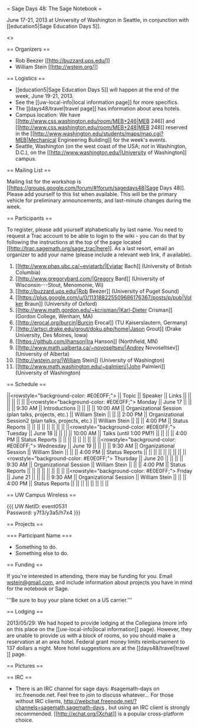 = Sage Days 48: The Sage Notebook =

June 17-21, 2013 at University of Washington in Seattle, in conjunction with [[education5|Sage Education Days 5]].

<<TableOfContents>>

== Organizers ==

 * Rob Beezer [[http://buzzard.ups.edu/]]
 * William Stein [[http://wstein.org/]]

== Logistics ==

 * [[education5|Sage Education Days 5]] will happen at the end of the week, June 19-21, 2013.
 * See the [[uw-local-info|local information page]] for more specifics.
 * The [[days48/travel|travel page]] has information about area hotels.
 * Campus location: We have [[http://www.css.washington.edu/room/MEB+246|MEB 246]] and [[http://www.css.washington.edu/room/MEB+248|MEB 248]] reserved in the [[http://www.washington.edu/students/maps/map.cgi?MEB|Mechanical Engineering Building]] for the week's events.
 * Seattle, Washington (on the west coast of the USA; *not* in Washington, D.C.), on the [[http://www.washington.edu/|University of Washington]] campus.

== Mailing List ==

Mailing list for the workshop is [[https://groups.google.com/forum/#!forum/sagedays48|Sage Days 48]].  Please add yourself to this list when available.  This will be the primary vehicle for preliminary announcements, and last-minute changes during the week.

== Participants ==

To register, please add yourself alphabetically by last name.  You need to request a Trac account to be able to login to the wiki - you can do that by following the instructions at the top of the page located [[http://trac.sagemath.org/sage_trac|here]].  As a last resort, email an organizer to add your name (please include a relevant web link, if available).

 1. [[http://www.phas.ubc.ca/~eviatarb/|Eviatar Bach]] (University of British Columbia)
 1. [[http://www.gregorybard.com/|Gregory Bard]] (University of Wisconsin---Stout, Menomonie, Wi)
 1. [[http://buzzard.ups.edu/|Rob Beezer]] (University of Puget Sound)
 1. [[https://plus.google.com/u/0/113188225509686176367/posts/p/pub|Volker Braun]] (University of Oxford)
 1. [[http://www.math.gordon.edu/~kcrisman/|Karl-Dieter Crisman]] (Gordon College, Wenham, MA)
 1. [[http://erocal.org/burcin|Burcin Erocal]] (TU Kaiserslautern, Germany)
 1. [[http://artsci.drake.edu/grout/doku.php/home|Jason Grout]] (Drake University, Des Moines, Iowa)
 1. [[https://github.com/ihanson|Ira Hanson]] (Northfield, MN)
 1. [[http://www.math.ualberta.ca/~novoseltsev/|Andrey Novoseltsev]] (University of Alberta)
 1. [[http://wstein.org/|William Stein]] (University of Washington)
 1. [[http://www.math.washington.edu/~palmieri/|John Palmieri]] (University of Washington)


== Schedule ==

||<rowstyle="background-color: #E0E0FF;"> || Topic || Speaker || Links ||
|| || || || ||
||<rowstyle="background-color: #E0E0FF;"> Monday     || June 17     || || ||
||  9:30 AM || Introductions                         ||                       ||  ||
||  10:00 AM || Organizational Session  (plan talks, projects, etc.)                        ||  William Stein                     ||  ||
||  2:00 PM || Organizational Session2  (plan talks, projects, etc.)                        ||  William Stein                     ||  ||
||  4:00 PM || Status Reports                        ||                       ||  ||
|| || || ||  ||
||<rowstyle="background-color: #E0E0FF;"> Tuesday    || June 18     || || ||
|| 10:00 AM || Talks (until 1:00 PM?)                         ||                         ||  ||
||  4:00 PM || Status Reports                        ||                       ||  ||
|| || || ||  ||
||<rowstyle="background-color: #E0E0FF;"> Wednesday  || June 19     || || ||
||  9:30 AM || Organizational Session                         ||    William Stein                       ||  ||
||  4:00 PM || Status Reports                        ||                       ||  ||
|| || || ||  ||
||<rowstyle="background-color: #E0E0FF;"> Thursday   || June 20     || || ||
||  9:30 AM || Organizational Session                         ||   William Stein                        ||  ||
||  4:00 PM || Status Reports                        ||                       ||  ||
|| || || ||  ||
||<rowstyle="background-color: #E0E0FF;"> Friday     || June 21     || || ||
||  9:30 AM || Organizational Session                         ||    William Stein                       ||  ||
||  4:00 PM || Status Reports                        ||                       ||  ||
|| || || ||  ||

== UW Campus Wireless ==

{{{
UW NetID:   event0531    
Password:   y7f3/y3a5/h7x4
}}}

== Projects ==

=== Participant Name ===
 * Something to do.
 * Something else to do.

== Funding ==

If you're interested in attending, there may be funding for you.   Email wstein@gmail.com, and include information about projects you have in mind for the notebook or Sage.

 '''Be sure to buy your plane ticket on a US carrier.'''

== Lodging ==

2013/05/29: We had hoped to provide lodging at the Collegiana (more info on this place  on the [[uw-local-info|local information]] page).  However, they are unable to provide us with a block of rooms, so you should make a reservation at an area hotel.  Federal grant money limits reimbursement to 137 dollars a night.  More hotel suggestions are at the [[days48/travel|travel ]] page.

== Pictures ==


== IRC ==

 * There is an IRC channel for sage days: #sagemath-days on irc.freenode.net. Feel free to join to discuss whatever...   For those without IRC clients, http://webchat.freenode.net/?channels=sagemath,sagemath-days , but using an IRC client is strongly recommended. [[http://xchat.org/|Xchat]] is a popular cross-platform choice.

